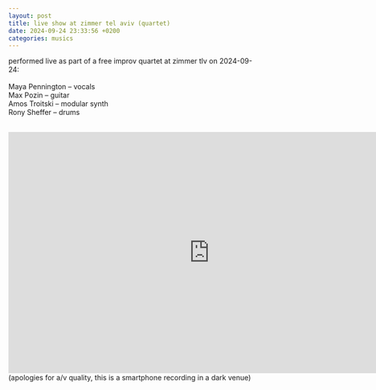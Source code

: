 ```yaml
---
layout: post
title: live show at zimmer tel aviv (quartet)
date: 2024-09-24 23:33:56 +0200
categories: musics
---
```


performed live as part of a free improv quartet at zimmer tlv on 2024-09-24:<br><br>
Maya Pennington – vocals<br> 
Max Pozin – guitar<br>
Amos Troitski – modular synth<br>
Rony Sheffer – drums<br><br>

<iframe width="800" height="480" src="https://www.youtube.com/embed/sCWhJwXmT-A?si=-tmrvn0NPHpzLXaV" title="YouTube video player" frameborder="0" allow="accelerometer; autoplay; clipboard-write; encrypted-media; gyroscope; picture-in-picture; web-share" referrerpolicy="strict-origin-when-cross-origin" allowfullscreen></iframe>
(apologies for a/v quality, this is a smartphone recording in a dark venue)
